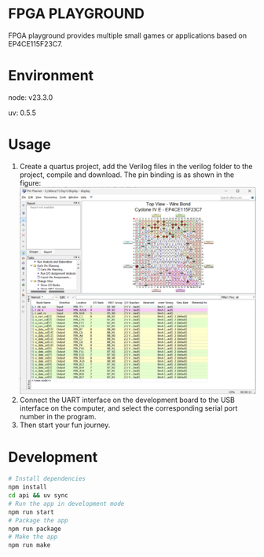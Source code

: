 # FPGA PLAYGROUND

FPGA playground provides multiple small games or applications based on EP4CE115F23C7.

# Environment

node: v23.3.0

uv: 0.5.5

# Usage

1. Create a quartus project, add the Verilog files in the verilog folder to the project, compile and download.
The pin binding is as shown in the figure:
![pin binding](display.png)
2. Connect the UART interface on the development board to the USB interface on the computer, and select the corresponding serial port number in the program. 
3. Then start your fun journey.

# Development

```sh
# Install dependencies
npm install
cd api && uv sync
# Run the app in development mode
npm run start
# Package the app
npm run package
# Make the app
npm run make
```

